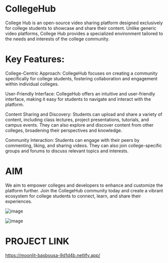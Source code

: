 # CollegeHub
College Hub is an open-source video sharing platform designed exclusively for college students to showcase and share their content. Unlike generic video platforms, College Hub provides a specialized environment tailored to the needs and interests of the college community.


# Key Features:

College-Centric Approach: CollegeHub focuses on creating a community specifically for college students, fostering collaboration and engagement within individual colleges.

User-Friendly Interface: CollegeHub offers an intuitive and user-friendly interface, making it easy for students to navigate and interact with the platform.

Content Sharing and Discovery: Students can upload and share a variety of content, including class lectures, project presentations, tutorials, and campus events. They can also explore and discover content from other colleges, broadening their perspectives and knowledge.

Community Interaction: Students can engage with their peers by commenting, liking, and sharing videos. They can also join college-specific groups and forums to discuss relevant topics and interests.

# AIM
We aim to empower colleges and developers to enhance and customize the platform further. Join the CollegeHub community today and create a vibrant ecosystem for college students to connect, learn, and share their experiences.


![image](https://github.com/Harshit-8/CollegeHub/assets/85034142/0d274d64-cd5b-4cb0-aef8-27594b0c5dbe)



![image](https://github.com/Harshit-8/CollegeHub/assets/85034142/f0f53100-beba-41e2-aeb1-bbfa4c579572)


# PROJECT LINK
https://moonlit-basbousa-9d1d4b.netlify.app/


